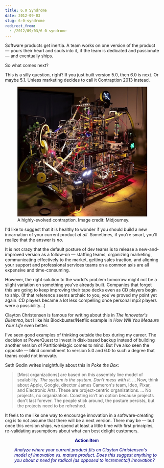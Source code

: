 ```yaml
---
title: 6.0 Syndrome
date: 2012-09-03
slug: 6-0-syndrome
redirect_from:
  - /2012/09/03/6-0-syndrome
---
```


Software products get inertia. A team works on one version of the product &mdash; pours their heart and souls into it, if the team is dedicated and passionate &mdash; and eventually ships.

So what comes next?

This is a silly question, right? If you just built version 5.0, then 6.0 is next. Or maybe 5.1. Unless marketing decides to call it Contraption 2013 instead.

<figure>
<img src="assets/rube-goldberg.jpg">
<figcaption> A highly-evolved contraption. Image credit: Midjourney.</figcaption>
</figure>

I'd like to suggest that it is healthy to wonder if you should build a new incarnation of your current product <em>at all</em>. Sometimes, if you're smart, you'll realize that the answer is <em>no</em>.

It is not crazy that the default posture of dev teams is to release a new-and-improved version as a follow-on &mdash; staffing teams, organizing marketing, communicating effectively to the market, getting sales traction, and aligning your support and professional services teams on a common axis are all expensive and time-consuming.

However, the right solution to the world's problem tomorrow might not be a slight variation on something you've already built. Companies that forget this are going to keep improving their tape decks even as CD players begin to ship. (If that reference seems archaic to you, you've proved my point yet again. CD players became a lot less compelling once personal mp3 players were a possibility...)

Clayton Christensen is famous for writing about this in <em>The Innovator's Dilemma</em>, but I like his Blockbuster/Netflix example in <em>How Will You Measure Your Life</em> even better.

I've seen good examples of thinking outside the box during my career. The decision at PowerQuest to invest in disk-based backup instead of building another version of PartitionMagic comes to mind. But I've also seen the opposite &mdash; blind commitment to version 5.0 and 6.0 to such a degree that teams could not innovate.

Seth Godin writes insightfully about this in <em>Poke the Box</em>:
<blockquote>[Most organizations] are based on this assembly line model of scalability. <em>The system is the system. Don't mess with it.</em> ... Now, think about Apple, Google, director James Cameron's team, Ideo, Pixar, and Electronic Arts. These are project-centric organizations. ... No projects, no organization. Coasting isn't an option because projects don't last forever. The people stick around, the posture persists, but the projects need to be refreshed.</blockquote>
It feels to me like one way to encourage innovation in a software-creating org is to not assume that there will be a next version. There may be &mdash; but once this version ships, we spend at least a little time with first principles, re-validating assumptions about what can best delight customers.
<p style="padding-left:30px;text-align:center;"><strong><span style="color:#000080;">Action Item</span></strong></p>
<p style="padding-left:30px;"><em><span style="color:#000080;">Analyze where your current product fits on Clayton Christensen's model of innovation vs. mature product. Does this suggest anything to you about a need for radical (as opposed to incremental) innovation?</span></em></p>